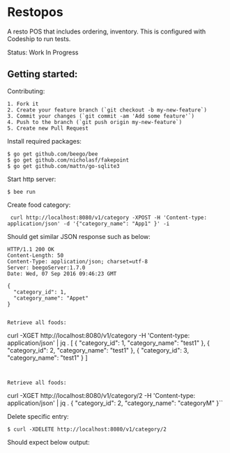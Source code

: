 Restopos
=========

A resto POS that includes ordering, inventory.
This is configured with Codeship to run tests.

Status: Work In Progress

Getting started:
----------------

Contributing:
```
1. Fork it
2. Create your feature branch (`git checkout -b my-new-feature`)
3. Commit your changes (`git commit -am 'Add some feature'`)
4. Push to the branch (`git push origin my-new-feature`)
5. Create new Pull Request
```

Install required packages:
```
$ go get github.com/beego/bee
$ go get github.com/nicholasf/fakepoint
$ go get github.com/mattn/go-sqlite3
```

Start http server:
```
$ bee run
```

Create food category:
```
 curl http://localhost:8080/v1/category -XPOST -H 'Content-type: application/json' -d '{"category_name": "App1" }' -i
```


Should get similar JSON response such as below:
```
HTTP/1.1 200 OK
Content-Length: 50
Content-Type: application/json; charset=utf-8
Server: beegoServer:1.7.0
Date: Wed, 07 Sep 2016 09:46:23 GMT

{
  "category_id": 1,
  "category_name": "Appet"
}


Retrieve all foods:
```
curl -XGET http://localhost:8080/v1/category -H 'Content-type: application/json' | jq .
[
  {
    "category_id": 1,
    "category_name": "test1"
  },
  {
    "category_id": 2,
    "category_name": "test1"
  },
  {
    "category_id": 3,
    "category_name": "test1"
  }
]
```


Retrieve all foods:
```
curl -XGET http://localhost:8080/v1/category/2 -H 'Content-type: application/json' | jq .
{
  "category_id": 2,
  "category_name": "categoryM"
}``


Delete specific entry:
```
$ curl -XDELETE http://localhost:8080/v1/category/2
```

Should expect below output:
```

```

